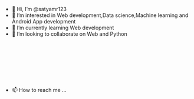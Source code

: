- 👋 Hi, I’m @satyamr123
- 👀 I’m interested in Web development,Data science,Machine learning and Android App development
- 🌱 I’m currently learning Web development
- 💞️ I’m looking to collaborate on Web and Python
- 📫 How to reach me ...
<svg>https://www.codewars.com/users/Satyamr4252/badges/large</svg>
<!---
satyamr123/satyamr123 is a ✨ special ✨ repository because its `README.md` (this file) appears on your GitHub profile.
You can click the Preview link to take a look at your changes.
--->
